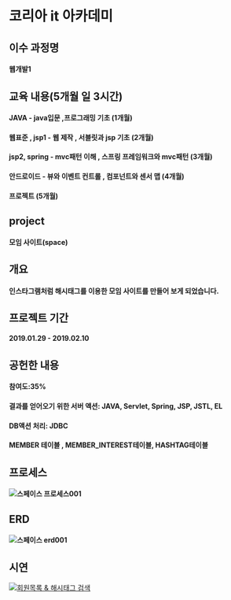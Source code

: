 # 코리아 it 아카데미

## 이수 과정명
#### 웹개발1

## 교육 내용(5개월 일 3시간)
#### JAVA - java입문 ,프로그래밍 기초 (1개월)
#### 웹표준 , jsp1 - 웹 제작 , 서블릿과 jsp 기초 (2개월)
#### jsp2, spring - mvc패턴 이해 , 스프링 프레임워크와 mvc패턴 (3개월)
#### 안드로이드 - 뷰와 이벤트 컨트롤 , 컴포넌트와 센서 맵 (4개월)
#### 프로젝트 (5개월)

## project
#### 모임 사이트(space)

## 개요
#### 인스타그램처럼 해시태그를 이용한 모임 사이트를 만들어 보게 되었습니다.

## 프로젝트 기간
#### 2019.01.29 - 2019.02.10

## 공헌한 내용
#### 참여도:35%
#### 결과를 얻어오기 위한 서버 액션: JAVA, Servlet, Spring, JSP, JSTL, EL
#### DB액션 처리: JDBC
#### MEMBER 테이블 , MEMBER_INTEREST테이블, HASHTAG테이블

## 프로세스
#### ![스페이스 프로세스001](https://user-images.githubusercontent.com/49432951/56307968-15725280-6181-11e9-8490-703393487b23.jpg)

## ERD
#### ![스페이스 erd001](https://user-images.githubusercontent.com/49432951/56307974-173c1600-6181-11e9-94a2-9e9694c22603.jpg)

## 시연
[![회원목록 & 해시태그 검색]()](https://youtu.be/J2BSSP9sQWg) 
